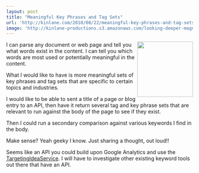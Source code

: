 ```yaml
---
layout: post
title: "Meaningful Key Phrases and Tag Sets"
url: 'http://kinlane.com/2010/08/22/meaningful-key-phrases-and-tag-sets/'
image: 'http://kinlane-productions.s3.amazonaws.com/looking-deeper-magnify.jpg'
---
```


<img class="alignnone c1" title="Looking Deeper" src="http://kinlane-productions.s3.amazonaws.com/looking-deeper-magnify.jpg" alt="" width="150" align="right" />I can parse any document or web page and tell you what words exist in the content. I can tell you which words are most used or potentially meaningful in the content.

What I would like to have is more meaningful sets of key phrases and tag sets that are specific to certain topics and industries.

I would like to be able to sent a title of a page or blog entry to an API, then have it return several tag and key phrase sets that are relevant to run against the body of the page to see if they exist.

Then I could run a secondary comparison against various keywords I find in the body.

Make sense? Yeah geeky I know. Just sharing a thought, out loud!!

Seems like an API you could build upon Google Analytics and use the [TargetingIdeaService][1]. I will have to investigate other existing keyword tools out there that have an API.

   [1]: http://code.google.com/apis/adwords/v2009/docs/reference/TargetingIdeaService.html
